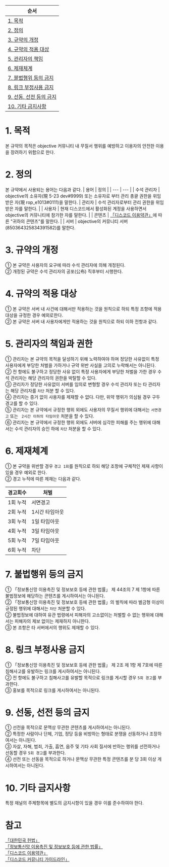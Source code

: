 | 순서 |
| --- |
|[1. 목적](https://github.com/objectiveTM/terms/edit/main/community.md#1-목적)|
|[2. 정의](https://github.com/objectiveTM/terms/edit/main/community.md#2-정의)|
|[3. 규약의 개정](https://github.com/objectiveTM/terms/edit/main/community.md#3-규약의-개정)|
|[4. 규약의 적용 대상](https://github.com/objectiveTM/terms/edit/main/community.md#4-규약의-적용-대상)|
|[5. 관리자의 책임](https://github.com/objectiveTM/terms/edit/main/community.md#5-관리자의-책임)|
|[6. 제재체계](https://github.com/objectiveTM/terms/edit/main/community.md#6-제재체계)|
|[7. 블법행위 등의 금지](https://github.com/objectiveTM/terms/edit/main/community.md#7-불법행위-등의-금지)|
|[8. 링크 부정사용 금지](https://github.com/objectiveTM/terms/edit/main/community.md#8-링크-부정사용-금지)|
|[9. 선동, 선전 등의 금지](https://github.com/objectiveTM/terms/edit/main/community.md#9-선동-선전-등의-금지)|
|[10. 기타 금지사항](https://github.com/objectiveTM/terms/edit/main/community.md#10-기타-금지사항)|

# 1. 목적
본 규약의 목적은 objective 커뮤니티 내 무질서 행위를 예방하고 이용자의 안전한 이용을 장려하기 위함으로 한다.

# 2. 정의
본 규약에서 사용되는 용어는 다음과 같다.
| 용어 | 정의 |
| --- | --- |
| 수석 관리자 | objective의 소유자(現 5-23 dev#9999) 또는 소유자로 부터 관리 총괄 권한을 위임받은 자(現 rop_e1013#0111)을 말한다.
| 관리자 | 수석 관리자로부터 관리 권한을 위임받은 자를 말한다. |
| 사용자 | 현재 디스코드에서 활성화된 계정을 사용하면서 objective의 커뮤니티에 참가한 자를 말한다. |
| 콘텐츠 | [「디스코드 이용약관」](https://discord.com/terms#your-content)에 따른 "귀하의 콘텐츠"를 말한다. |
| 서버 | objective의 커뮤니티 서버(850364325834391582)를 말한다.

# 3. 규약의 개정
① 본 규약은 사용자의 요구에 따라 수석 관리자에 의해 개정된다.<br/>
② 개정된 규약은 수석 관리자의 공포(公布) 직후부터 시행한다.

# 4. 규약의 적용 대상
① 본 규약은 서버 내 사건에 대해서만 적용하는 것을 원칙으로 하되 특정 조항에 적용 대상을 규정한 경우 예외로한다.</br>
② 본 규약은 서버 내 사용자에게만 적용하는 것을 원칙으로 하되 이하 전항과 같다.

# 5. 관리자의 책임과 권한
① 관리자는 본 규약의 목적을 달성하기 위해 노력하여야 하며 정당한 사유없이 특정 사용자에게 부당한 처벌을 가하거나 규약 위반 사실을 고의로 누락해서는 아니된다.</br>
② 전 항에도 불구하고 정당한 사유 없이 특정 사용자에게 부당한 처벌을 가한 경우 수석 관리자는 해당 관리자의 권한을 박탈할 수 있다.</br>
③ 관리자가 정당한 사유없이 서버를 임의로 변형할 경우 수석 관리자 또는 타 관리자는 해당 관리자를 `차단` 처분 할 수 있다.</br>
④ 관리자는 증거 없이 사용자를 제재할 수 없다. 다만, 위약 행위가 의심될 경우 구두 경고를 할 수 있다.</br>
⑤ 관리자는 본 규약에서 규정한 행위 외에도 사용자의 무질서 행위에 대해서는 `서면경고` 또는 ` 2시간 이하의 타임아웃` 처분을 할 수 있다.</br>
⑥ 관리자는 본 규약에서 규정한 행위 외에도 서버에 심각한 피해를 주는 행위에 대해서는 수석 관리자의 승인 하에 `차단` 처분을 할 수 있다.

# 6. 제재체계
① 본 규약을 위반할 경우 `경고 1회`를 원칙으로 하되 해당 조항에 구체적인 제재 사항이 있을 경우 예외로 한다.<br/>
② 경고 누적에 따른 제재는 다음과 같다.

| 경고회수 | 처벌 |
| --- | --- |
| 1회 누적 | 서면경고 |
| 2회 누적 | 1시간 타임아웃 |
| 3회 누적 | 1일 타임아웃 |
| 4회 누적 | 3일 타임아웃 |
| 5회 누적 | 7일 타임아웃 |
| 6회 누적 | 차단 |

# 7. 불법행위 등의 금지
① 「정보통신망 이용촉진 및 정보보호 등에 관한 법률」 제 44조의 7 제 1항에 따른 불법정보에 해당하는 콘텐츠를 게시하여서는 아니된다.<br/>
② 「정보통신망 이용촉진 및 정보보호 등에 관한 법률」의 벌칙에 따라 벌금형 이상이 규정된 행위에 대해서는 `차단` 처분할 수 있다.</br>
② 불법정보에 대하여 유관 법령에서 피해자의 고소없이는 처벌할 수 없는 행위에 대해서는 피해자의 제보 없이는 제재하지 아니한다.<br/>
③ 본 조항은 타 서버에서의 행위도 제재할 수 있다.

# 8. 링크 부정사용 금지
① 「정보통신망 이용촉진 및 정보보호 등에 관한 법률」 제 2조 제 1항 제 7호에 따른 침해사고를 유발하는 링크를 게시하여서는 아니된다.<br/>
② 전 항에도 불구하고 침해사고를 유발할 목적으로 링크를 게시할 경우 `5회 경고`를 부과한다.<br/>
③ 홍보를 목적으로 링크를 게시하여서는 아니된다.

# 9. 선동, 선전 등의 금지
① 선전을 목적으로 문맥상 무관한 콘텐츠를 게시하여서는 아니된다.<br/>
② 특정한 사람이나 단체, 기업, 정당 등을 비방하는 형태로 분쟁을 선동하거나 조장하여서는 아니된다.<br/>
③ 자살, 자해, 범죄, 가출, 흡연, 음주 및 기타 사회 질서에 반하는 행위를 선전하거나 선동할 경우 `5회 경고`를 부과한다.<br/>
④ 선전 또는 선동을 목적으로 하거나 문맥상 무관한 특정 콘텐츠를 분 당 3회 이상 게시하여서는 아니된다.

# 10. 기타 금지사항
특정 채널의 주제항목에 별도의 금지시항이 있을 경우 이를 준수하여야 한다.<br/>

# 참고
[「대한민국 헌법」](https://www.law.go.kr/법령/대한민국헌법)</br>
[「정보통신망 이용촉진 및 정보보호 등에 관한 법률」](https://www.law.go.kr/법령/정보통신망이용촉진및정보보호등에관한법률)</br>
[「디스코드 이용약관」](https://discord.com/terms)</br>
[「디스코드 커뮤니티 가이드라인」](https://discord.com/guidelines)
